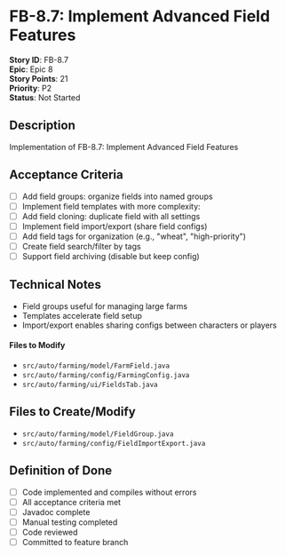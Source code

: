 # FB-8.7: Implement Advanced Field Features

**Story ID**: FB-8.7  
**Epic**: Epic 8  
**Story Points**: 21  
**Priority**: P2  
**Status**: Not Started  

## Description
Implementation of FB-8.7: Implement Advanced Field Features

## Acceptance Criteria
- [ ] Add field groups: organize fields into named groups
- [ ] Implement field templates with more complexity:
- [ ] Add field cloning: duplicate field with all settings
- [ ] Implement field import/export (share field configs)
- [ ] Add field tags for organization (e.g., "wheat", "high-priority")
- [ ] Create field search/filter by tags
- [ ] Support field archiving (disable but keep config)

## Technical Notes
- Field groups useful for managing large farms
- Templates accelerate field setup
- Import/export enables sharing configs between characters or players

#### Files to Modify
- `src/auto/farming/model/FarmField.java`
- `src/auto/farming/config/FarmingConfig.java`
- `src/auto/farming/ui/FieldsTab.java`

## Files to Create/Modify
- `src/auto/farming/model/FieldGroup.java`
- `src/auto/farming/config/FieldImportExport.java`

## Definition of Done
- [ ] Code implemented and compiles without errors
- [ ] All acceptance criteria met
- [ ] Javadoc complete
- [ ] Manual testing completed
- [ ] Code reviewed
- [ ] Committed to feature branch
